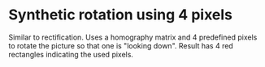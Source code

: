 # Synthetic rotation using 4 pixels
Similar to rectification. Uses a homography matrix and 4 predefined pixels to rotate the picture so that one is "looking down".
Result has 4 red rectangles indicating the used pixels.
